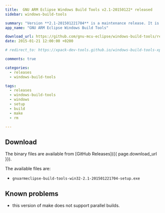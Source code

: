 ```yaml
---
title:  GNU ARM Eclipse Windows Build Tools v2.1-20150122* released
sidebar: windows-build-tools

summary: "Version **2.1-201501221704** is a maintenance release. It is a repack of the previous version."
app_name: "GNU ARM Eclipse Windows Build Tools"

download_url: https://github.com/gnu-mcu-eclipse/windows-build-tools/releases/tag/v2.1/
date: 2015-01-21 12:00:00 +0200

# redirect_to: https://xpack-dev-tools.github.io/windows-build-tools-xpack/blog/2015/01/21/windows-build-tools-v2.1-20150121-released/

comments: true

categories:
  - releases
  - windows-build-tools

tags:
  - releases
  - windows-build-tools
  - windows
  - setup
  - build
  - make
  - rm

---
```


## Download

The binary files are available from [GitHub Releases]({{ page.download_url }}).

The available files are:

* `gnuarmeclipse-build-tools-win32-2.1-201501221704-setup.exe`

## Known problems

* this version of make does not support parallel builds.
